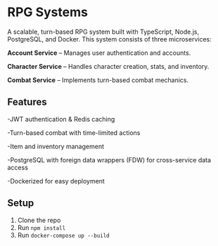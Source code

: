# RPG Systems
A scalable, turn-based RPG system built with TypeScript, Node.js, PostgreSQL, and Docker. This system consists of three microservices:

**Account Service** – Manages user authentication and accounts.

**Character Service** – Handles character creation, stats, and inventory.

**Combat Service** – Implements turn-based combat mechanics.



## Features

 -JWT authentication & Redis caching
 
 -Turn-based combat with time-limited actions
 
 -Item and inventory management
 
 -PostgreSQL with foreign data wrappers (FDW) for cross-service data access
 
 -Dockerized for easy deployment

## Setup

1. Clone the repo
2. Run ```npm install```
3. Run ```docker-compose up --build```
